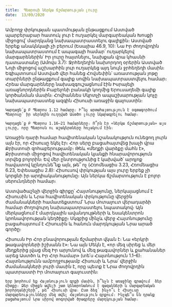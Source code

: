 ```yaml
---
title:  Պետրոսի ներկա ճշմարտության լուրը
date:  13/09/2020
---
```


Ամբողջ փրկության պատմության ընթացքում Աստված պարբերաբար հատուկ լուր է ուղարկել մարգարեական Խոսքի միջոցով՝ մարդկանց նախապատրաստելու գալիքին։ Աստված երբեք անակնկալի չի բերում (Եսայիա 46.9, 10): Նա Իր ժողովրդին նախապատրաստում է ապագայի համար՝ ուղարկելով մարգարեներին՝ Իր լուրը հայտնելու, նախքան վրա կհասնի դատաստանը (Ամովս 3.7): Ջրհեղեղին նախորդող օրերին Աստված Նոյի միջոցով աշխարհին լուր ուղարկեց այդ նույն ջրհեղեղի մասին։ Եգիպտոսում Աստված վեր հանեց Հովսեփին՝ առատության յոթը տարիների ընթացքում գալիք սովին նախապատրաստվելու համար։ Հրեա մարգարեները նախազգուշացնում էին Իսրայելի առաջնորդներին Բաբելոնի բանակի կողմից Երուսաղեմի գալիք կործանման մասին։ Հովհաննես Մկրտչի ապաշխարության կոչը նախապատրաստեց ազգին Հիսուսի առաջին գալուստին։

`Կարդացե՛ք Բ Պետրոս 1.12 համարը։ Ի՞նչ արտահայտություն է օգտագործում Պետրոսը՝ իր սերնդին ուղղված Աստծո լուրը նկարագրելու համար։`

`Կարդացե՛ք Բ Պետրոս 1.16–21 համարները։ Ո՞րն էր «ներկա ճշմարտության» այս լուրը, որը Պետրոսն ու աշակերտները հռչակում էին։`

Առաջին դարի համար հավիտենական նշանակություն ունեցող լուրն այն էր, որ Հիսուսը եկել էր։ Հոր սերը բացահայտվեց խաչի վրա Քրիստոսի զոհաբերությամբ։ Թեև «մեղքի վարձքը մահն է», Քրիստոսի միջոցով հավիտենական կյանքի հնարավորություն տրվեց բոլորին։ Եվ մեր ընտրությունից է կախված՝ արդյոք հավատով կընդունե՞նք այն, թե՞ ոչ (Հռոմեացիս 3.23, Հռոմեացիս 6.23, Եփեսացիս 2.8): Հիսուսով փրկության այս լուրը երբեք չի կորցնի իր արդիականությունը։ Այն ներկա ճշմարտություն է բոլոր սերունդների համար։

Աստվածաշնչի վերջին գիրքը՝ Հայտնությունը, ներկայացնում է Հիսուսին և Նրա հավիտենական փրկությունը վերջին ժամանակների համատեքստում՝ Նրա մոտալուտ վերադարձի համար ժողովուրդ նախապատրաստելու նպատակով։ Այն մերկացնում է մարդկային ավանդույթների և եսակենտրոն կրոնավորության կեղծիքը։ Սկզբից մինչև վերջ Հայտնությունը բացահայտում է Հիսուսին և հանուն մարդկության Նրա արած գործը։

Հիսուսն Իր Հոր բնավորության ճշմարիտ վկան է։ Նա «երկրի թագավորների իշխանն է»։ Նա այն Մեկն է, «որ մեզ սիրեց և մեր մեղքերից լվաց մեզ Իր արյունով և մեզ թագավորներ և քահանաներ արեց Աստծո և Իր Հոր համար» (տե՛ս Հայտնություն 1.1–6)։ Հայտնությունն ամբողջությամբ Հիսուսի և Նրա՝ վերջին ժամանակների լուրի մասին է, որը պետք է Նրա ժողովրդին պատրաստի Իր մոտալուտ գալուստին։

`Երբ խորհում եք Հայտնություն գրքի մասին, ի՞նչն է առաջինը գրավում  ձեր միտքը։ Ձեր միտքն ավելի շատ կենտրոնանում է գազանների և մարգարեական խորհրդանիշերի՞, թե՞ Հիսուսի վրա։ Ըստ ձեզ՝ ինչո՞ւ է Հիսուսը մարգարեությունները մեզ տվել Հայտնություն գրքում։ Ինչպե՞ս են դրանք բացահայտում Նրա սիրով տոգորված ծրագրերը մարդկության համար։`